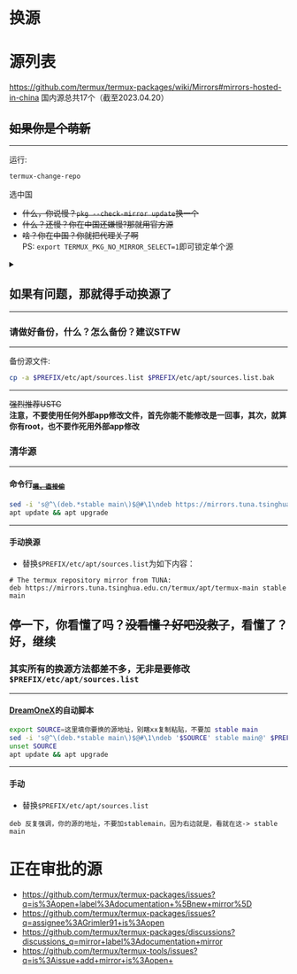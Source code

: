 # 换源

# 源列表
https://github.com/termux/termux-packages/wiki/Mirrors#mirrors-hosted-in-china
国内源总共17个（截至2023.04.20）

## ~~如果你是个萌新~~
---
运行:
```bash
termux-change-repo
```
选中国  
* ~~什么，你说慢？`pkg --check-mirror update`换一个~~  
* ~~什么？还慢？你在中国还嫌慢?那就用官方源~~  
* ~~啥？你在中国？你就把代理关了啊~~   
PS: `export TERMUX_PKG_NO_MIRROR_SELECT=1`即可锁定单个源  
<details>  
<summary></summary>  
<s><b>不推荐</b>使用这个玩意，天天更新，麻烦一批</s>  
</details>  


## 如果有问题，那就得手动换源了  
---
### **请做好备份，什么？怎么备份？建议STFW**  
-----
备份源文件:
```bash
cp -a $PREFIX/etc/apt/sources.list $PREFIX/etc/apt/sources.list.bak
```
-----
~~强烈推荐USTC~~<br />
**注意，不要使用任何外部app修改文件，首先你能不能修改是一回事，其次，就算你有root，也不要作死用外部app修改**

### 清华源
-----
#### 命令行<sub>~~[嗯，直接偷](https://mirrors.tuna.tsinghua.edu.cn/help/termux/)~~</sub>
```bash
sed -i 's@^\(deb.*stable main\)$@#\1\ndeb https://mirrors.tuna.tsinghua.edu.cn/termux/apt/termux-main stable main@' $PREFIX/etc/apt/sources.list
apt update && apt upgrade
```
-----
#### 手动换源
* 替换`$PREFIX/etc/apt/sources.list`为如下内容：
```
# The termux repository mirror from TUNA:
deb https://mirrors.tuna.tsinghua.edu.cn/termux/apt/termux-main stable main
```
## 停一下，你看懂了吗？~~没看懂？好吧没救了~~，看懂了？好，继续
### 其实所有的换源方法都差不多，无非是要修改`$PREFIX/etc/apt/sources.list`
-----
#### [DreamOneX](https://github.com/dreamonex)的自动脚本
```bash
export SOURCE=这里填你要换的源地址，别瞎xx复制粘贴，不要加 stable main
sed -i 's@^\(deb.*stable main\)$@#\1\ndeb '$SOURCE' stable main@' $PREFIX/etc/apt/sources.list
unset SOURCE
apt update && apt upgrade
```
-----
#### 手动
* 替换`$PREFIX/etc/apt/sources.list`
```
deb 反复强调，你的源的地址，不要加stablemain，因为右边就是，看就在这-> stable main
```
# 正在审批的源
* https://github.com/termux/termux-packages/issues?q=is%3Aopen+label%3Adocumentation+%5Bnew+mirror%5D
* https://github.com/termux/termux-packages/issues?q=assignee%3AGrimler91+is%3Aopen
* https://github.com/termux/termux-packages/discussions?discussions_q=mirror+label%3Adocumentation+mirror
* https://github.com/termux/termux-tools/issues?q=is%3Aissue+add+mirror+is%3Aopen+

